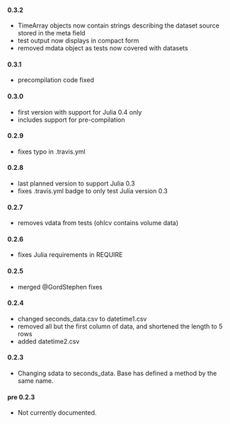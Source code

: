#### 0.3.2

* TimeArray objects now contain strings describing the dataset source stored in the meta field
* test output now displays in compact form
* removed mdata object as tests now covered with datasets

#### 0.3.1

* precompilation code fixed

#### 0.3.0

* first version with support for Julia 0.4 only
* includes support for pre-compilation

#### 0.2.9

* fixes typo in .travis.yml

#### 0.2.8

* last planned version to support Julia 0.3
* fixes .travis.yml badge to only test Julia version 0.3

#### 0.2.7

* removes vdata from tests (ohlcv contains volume data) 

#### 0.2.6

* fixes Julia requirements in REQUIRE

#### 0.2.5

* merged @GordStephen fixes

#### 0.2.4

* changed seconds_data.csv to datetime1.csv
* removed all but the first column of data, and shortened the length to 5 rows
* added datetime2.csv

#### 0.2.3

* Changing sdata to seconds_data. Base has defined a method by the same name. 

#### pre 0.2.3

* Not currently documented.
